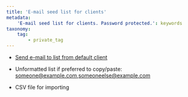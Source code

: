 ```yaml
---
title: 'E-mail seed list for clients'
metadata:
    'E-mail seed list for clients. Password protected.': keywords
taxonomy:
    tag:
        - private_tag
---
```


* [Send e-mail to list from default client](mailto:someone@example.com,someoneelse@example.com)

* Unformatted list if preferred to copy/paste:
  someone@example.com,someoneelse@example.com

* CSV file for importing